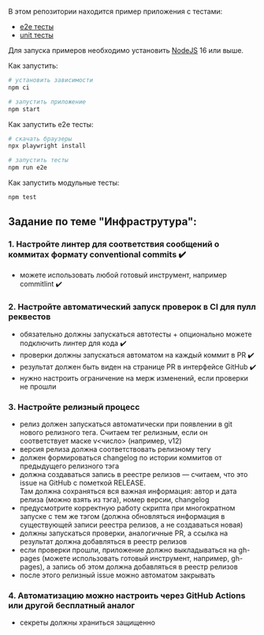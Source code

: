 В этом репозитории находится пример приложения с тестами:

- [e2e тесты](e2e/example.spec.ts)
- [unit тесты](src/example.test.tsx)

Для запуска примеров необходимо установить [NodeJS](https://nodejs.org/en/download/) 16 или выше.

Как запустить:

```sh
# установить зависимости
npm ci

# запустить приложение
npm start
```

Как запустить e2e тесты:

```sh
# скачать браузеры
npx playwright install

# запустить тесты
npm run e2e
```

Как запустить модульные тесты:

```sh
npm test
```
## Задание по теме "Инфраструтура":
### 1. Настройте линтер для соответствия сообщений о коммитах формату conventional commits :heavy_check_mark:
* можете использовать любой готовый инструмент, например commitlint :heavy_check_mark:
### 2. Настройте автоматический запуск проверок в CI для пулл реквестов
* обязательно должны запускаться автотесты + опционально можете подключить линтер для кода :heavy_check_mark:
* проверки должны запускаться автоматом на каждый коммит в PR :heavy_check_mark:
* результат должен быть виден на странице PR в интерфейсе GitHub :heavy_check_mark:
* нужно настроить ограничение на мерж изменений, если проверки не прошли
### 3. Настройте релизный процесс
* релиз должен запускаться автоматически при появлении в git нового релизного тега. Считаем тег релизным, если он соответствует маске v<число> (например, v12)
* версия релиза должна соответствовать релизному тегу
* должен формироваться changelog по истории коммитов от предыдущего релизного тэга
* должна создаваться запись в реестре релизов — считаем, что это issue на GitHub с пометкой RELEASE.<br>
Там должна сохраняться вся важная информация: автор и дата релиза (можно взять из тэга), номер версии, changelog
* предусмотрите корректную работу скрипта при многократном запуске с тем же тэгом (должна обновляться информация в существующей записи реестра релизов, а не создаваться новая)
* должны запускаться проверки, аналогичные PR, а ссылка на результат должна добавляться в реестр релизов
* если проверки прошли, приложение должно выкладываться на gh-pages (можете использовать готовый инструмент, например, gh-pages), а запись об этом должна добавляться в реестр релизов
* после этого релизный issue можно автоматом закрывать
### 4. Автоматизацию можно настроить через GitHub Actions или другой бесплатный аналог
* секреты должны храниться защищенно